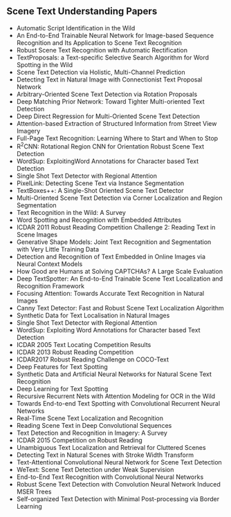 <h2> Scene Text Understanding Papers </h2>

<ul>

 <li><a target="_blank" href="https://github.com/manjunath5496/Scene-Text-Understanding-Papers/blob/master/sct(1).pdf" style="text-decoration:none;">Automatic Script Identification in the Wild</a></li>


 <li><a target="_blank" href="https://github.com/manjunath5496/Scene-Text-Understanding-Papers/blob/master/sct(2).pdf" style="text-decoration:none;">An End-to-End Trainable Neural Network for Image-based Sequence Recognition and Its Application to Scene Text Recognition</a></li>

<li><a target="_blank" href="https://github.com/manjunath5496/Scene-Text-Understanding-Papers/blob/master/sct(3).pdf" style="text-decoration:none;">Robust Scene Text Recognition with Automatic Rectification</a></li>
 <li><a target="_blank" href="https://github.com/manjunath5496/Scene-Text-Understanding-Papers/blob/master/sct(4).pdf" style="text-decoration:none;">TextProposals: a Text-specific Selective Search Algorithm for Word Spotting in the Wild</a></li>                              
<li><a target="_blank" href="https://github.com/manjunath5496/Scene-Text-Understanding-Papers/blob/master/sct(5).pdf" style="text-decoration:none;">Scene Text Detection via Holistic, Multi-Channel Prediction</a></li>
<li><a target="_blank" href="https://github.com/manjunath5496/Scene-Text-Understanding-Papers/blob/master/sct(6).pdf" style="text-decoration:none;">Detecting Text in Natural Image with Connectionist Text Proposal Network</a></li>
 <li><a target="_blank" href="https://github.com/manjunath5496/Scene-Text-Understanding-Papers/blob/master/sct(7).pdf" style="text-decoration:none;">Arbitrary-Oriented Scene Text Detection via Rotation Proposals</a></li>

 <li><a target="_blank" href="https://github.com/manjunath5496/Scene-Text-Understanding-Papers/blob/master/sct(8).pdf" style="text-decoration:none;">Deep Matching Prior Network: Toward Tighter Multi-oriented Text Detection</a></li>
   <li><a target="_blank" href="https://github.com/manjunath5496/Scene-Text-Understanding-Papers/blob/master/sct(9).pdf" style="text-decoration:none;">
Deep Direct Regression for Multi-Oriented Scene Text Detection </a></li>
  
   
 <li><a target="_blank" href="https://github.com/manjunath5496/Scene-Text-Understanding-Papers/blob/master/sct(10).pdf" style="text-decoration:none;">Attention-based Extraction of Structured Information from Street View Imagery </a></li>                              
<li><a target="_blank" href="https://github.com/manjunath5496/Scene-Text-Understanding-Papers/blob/master/sct(11).pdf" style="text-decoration:none;">Full-Page Text Recognition:
Learning Where to Start and When to Stop</a></li>
<li><a target="_blank" href="https://github.com/manjunath5496/Scene-Text-Understanding-Papers/blob/master/sct(12).pdf" style="text-decoration:none;">R<sup>2</sup>CNN: Rotational Region CNN for Orientation Robust Scene Text Detection</a></li>
<li><a target="_blank" href="https://github.com/manjunath5496/Scene-Text-Understanding-Papers/blob/master/sct(13).pdf" style="text-decoration:none;">WordSup: ExploitingWord Annotations for Character based Text Detection</a></li>

<li><a target="_blank" href="https://github.com/manjunath5496/Scene-Text-Understanding-Papers/blob/master/sct(14).pdf" style="text-decoration:none;">Single Shot Text Detector with Regional Attention</a></li>
                              
<li><a target="_blank" href="https://github.com/manjunath5496/Scene-Text-Understanding-Papers/blob/master/sct(15).pdf" style="text-decoration:none;">PixelLink: Detecting Scene Text via Instance Segmentation</a></li>

<li><a target="_blank" href="https://github.com/manjunath5496/Scene-Text-Understanding-Papers/blob/master/sct(16).pdf" style="text-decoration:none;">TextBoxes++: A Single-Shot Oriented Scene Text Detector</a></li>

  <li><a target="_blank" href="https://github.com/manjunath5496/Scene-Text-Understanding-Papers/blob/master/sct(17).pdf" style="text-decoration:none;">Multi-Oriented Scene Text Detection via Corner Localization and Region Segmentation</a></li>   
  
<li><a target="_blank" href="https://github.com/manjunath5496/Scene-Text-Understanding-Papers/blob/master/sct(18).pdf" style="text-decoration:none;">Text Recognition in the Wild: A Survey</a></li> 

  
<li><a target="_blank" href="https://github.com/manjunath5496/Scene-Text-Understanding-Papers/blob/master/sct(19).pdf" style="text-decoration:none;">Word Spotting and Recognition with Embedded Attributes</a></li> 

<li><a target="_blank" href="https://github.com/manjunath5496/Scene-Text-Understanding-Papers/blob/master/sct(20).pdf" style="text-decoration:none;">ICDAR 2011 Robust Reading Competition Challenge 2: Reading Text in Scene Images</a></li>

<li><a target="_blank" href="https://github.com/manjunath5496/Scene-Text-Understanding-Papers/blob/master/sct(21).pdf" style="text-decoration:none;">Generative Shape Models: Joint Text Recognition and Segmentation with Very Little Training Data</a></li>
<li><a target="_blank" href="https://github.com/manjunath5496/Scene-Text-Understanding-Papers/blob/master/sct(22).pdf" style="text-decoration:none;">Detection and Recognition of Text Embedded in Online Images via Neural Context Models</a></li> 
 <li><a target="_blank" href="https://github.com/manjunath5496/Scene-Text-Understanding-Papers/blob/master/sct(23).pdf" style="text-decoration:none;">How Good are Humans at Solving CAPTCHAs? A Large Scale Evaluation</a></li> 
 

   <li><a target="_blank" href="https://github.com/manjunath5496/Scene-Text-Understanding-Papers/blob/master/sct(24).pdf" style="text-decoration:none;">Deep TextSpotter: An End-to-End Trainable Scene Text Localization and Recognition Framework</a></li>
 
   <li><a target="_blank" href="https://github.com/manjunath5496/Scene-Text-Understanding-Papers/blob/master/sct(25).pdf" style="text-decoration:none;">Focusing Attention: Towards Accurate Text Recognition in Natural Images</a></li>                              
 <li><a target="_blank" href="https://github.com/manjunath5496/Scene-Text-Understanding-Papers/blob/master/sct(26).pdf" style="text-decoration:none;">Canny Text Detector: Fast and Robust Scene Text Localization Algorithm</a></li>
 <li><a target="_blank" href="https://github.com/manjunath5496/Scene-Text-Understanding-Papers/blob/master/sct(27).pdf" style="text-decoration:none;">Synthetic Data for Text Localisation in Natural Images</a></li>
   
 
   <li><a target="_blank" href="https://github.com/manjunath5496/Scene-Text-Understanding-Papers/blob/master/sct(28).pdf" style="text-decoration:none;">Single Shot Text Detector with Regional Attention</a></li>
 
   <li><a target="_blank" href="https://github.com/manjunath5496/Scene-Text-Understanding-Papers/blob/master/sct(29).pdf" style="text-decoration:none;">WordSup: Exploiting Word Annotations for Character based Text Detection</a></li>                              

  <li><a target="_blank" href="https://github.com/manjunath5496/Scene-Text-Understanding-Papers/blob/master/sct(30).pdf" style="text-decoration:none;">ICDAR 2005 Text Locating Competition Results</a></li>
 
   <li><a target="_blank" href="https://github.com/manjunath5496/Scene-Text-Understanding-Papers/blob/master/sct(31).pdf" style="text-decoration:none;">ICDAR 2013 Robust Reading Competition</a></li> 
    <li><a target="_blank" href="https://github.com/manjunath5496/Scene-Text-Understanding-Papers/blob/master/sct(32).pdf" style="text-decoration:none;">ICDAR2017 Robust Reading Challenge on COCO-Text</a></li> 

   <li><a target="_blank" href="https://github.com/manjunath5496/Scene-Text-Understanding-Papers/blob/master/sct(33).pdf" style="text-decoration:none;">Deep Features for Text Spotting</a></li>                              

  <li><a target="_blank" href="https://github.com/manjunath5496/Scene-Text-Understanding-Papers/blob/master/sct(34).pdf" style="text-decoration:none;">Synthetic Data and Artificial Neural Networks for Natural Scene Text Recognition</a></li> 
 
  <li><a target="_blank" href="https://github.com/manjunath5496/Scene-Text-Understanding-Papers/blob/master/sct(35).pdf" style="text-decoration:none;">Deep Learning for Text Spotting</a></li> 

  <li><a target="_blank" href="https://github.com/manjunath5496/Scene-Text-Understanding-Papers/blob/master/sct(36).pdf" style="text-decoration:none;">Recursive Recurrent Nets with Attention Modeling for OCR in the Wild</a></li> 
 
<li><a target="_blank" href="https://github.com/manjunath5496/Scene-Text-Understanding-Papers/blob/master/sct(37).pdf" style="text-decoration:none;">Towards End-to-end Text Spotting with Convolutional Recurrent Neural Networks</a></li>
 <li><a target="_blank" href="https://github.com/manjunath5496/Scene-Text-Understanding-Papers/blob/master/sct(38).pdf" style="text-decoration:none;">Real-Time Scene Text Localization and Recognition</a></li>
<li><a target="_blank" href="https://github.com/manjunath5496/Scene-Text-Understanding-Papers/blob/master/sct(39).pdf" style="text-decoration:none;">Reading Scene Text in Deep Convolutional Sequences</a></li>
 <li><a target="_blank" href="https://github.com/manjunath5496/Scene-Text-Understanding-Papers/blob/master/sct(40).pdf" style="text-decoration:none;">Text Detection and Recognition in Imagery: A Survey</a></li>                              
<li><a target="_blank" href="https://github.com/manjunath5496/Scene-Text-Understanding-Papers/blob/master/sct(41).pdf" style="text-decoration:none;">ICDAR 2015 Competition on Robust Reading</a></li>
<li><a target="_blank" href="https://github.com/manjunath5496/Scene-Text-Understanding-Papers/blob/master/sct(42).pdf" style="text-decoration:none;">Unambiguous Text Localization and Retrieval for Cluttered Scenes</a></li>
 
  <li><a target="_blank" href="https://github.com/manjunath5496/Scene-Text-Understanding-Papers/blob/master/sct(43).pdf" style="text-decoration:none;">Detecting Text in Natural Scenes with Stroke Width Transform</a></li>
 <li><a target="_blank" href="https://github.com/manjunath5496/Scene-Text-Understanding-Papers/blob/master/sct(44).pdf" style="text-decoration:none;">Text-Attentional Convolutional Neural Network for Scene Text Detection</a></li>
   <li><a target="_blank" href="https://github.com/manjunath5496/Scene-Text-Understanding-Papers/blob/master/sct(45).pdf" style="text-decoration:none;">WeText: Scene Text Detection under Weak Supervision</a></li>  
   
<li><a target="_blank" href="https://github.com/manjunath5496/Scene-Text-Understanding-Papers/blob/master/sct(46).pdf" style="text-decoration:none;">End-to-End Text Recognition with Convolutional Neural Networks</a></li> 
                             
<li><a target="_blank" href="https://github.com/manjunath5496/Scene-Text-Understanding-Papers/blob/master/sct(47).pdf" style="text-decoration:none;">Robust Scene Text Detection with Convolution Neural Network Induced MSER Trees</a></li>
<li><a target="_blank" href="https://github.com/manjunath5496/Scene-Text-Understanding-Papers/blob/master/sct(48).pdf" style="text-decoration:none;">Self-organized Text Detection with Minimal Post-processing via Border Learning</a></li>
</ul>
